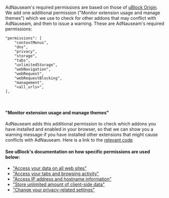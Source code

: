 AdNauseam's required permissions are based on those of [uBlock Origin](https://github.com/gorhill/uBlock/wiki/Permissions). We add one additional permission ("Monitor extension usage and manage themes") which we use to check for other addons that may conflict with AdNauseam, and then to issue a warning. These are AdNauseam's required permissions:
```
"permissions": [
    "contextMenus",
    "dns",
    "privacy",
    "storage",
    "tabs",
    "unlimitedStorage",
    "webNavigation",
    "webRequest",
    "webRequestBlocking",
    "management",
    "<all_urls>",
],
```

<br/>

#### "Monitor extension usage and manage themes"

AdNauseam adds this additional permission to check which addons you have installed and enabled in your browser, so that we can show you a warning message if you have installed other extensions that might cause conflicts with AdNauseam. Here is a link to the [relevant code](https://github.com/dhowe/AdNauseam/blob/master/platform/chromium/vapi-background.js#L1690)


#### See uBlock's documentation on how specific permissions are used below:

* ["Access your data on all web sites"](https://github.com/gorhill/uBlock/wiki/Permissions#access-your-data-on-all-web-sites) 
* ["Access your tabs and browsing activity"](https://github.com/gorhill/uBlock/wiki/Permissions#access-your-tabs-and-browsing-activity) 
* ["Access IP address and hostname information"](https://github.com/gorhill/uBlock/wiki/Permissions#access-ip-address-and-hostname-information) 
* ["Store unlimited amount of client-side data"](https://github.com/gorhill/uBlock/wiki/Permissions#access-ip-address-and-hostname-information) 
* ["Change your privacy-related settings"](https://github.com/gorhill/uBlock/wiki/Permissions#change-your-privacy-related-settings) 

